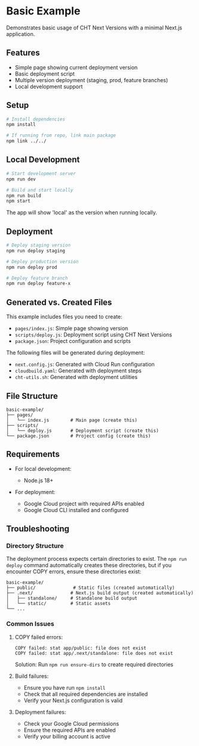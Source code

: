 # Basic Example

Demonstrates basic usage of CHT Next Versions with a minimal Next.js application.

## Features
- Simple page showing current deployment version
- Basic deployment script
- Multiple version deployment (staging, prod, feature branches)
- Local development support

## Setup

```bash
# Install dependencies
npm install

# If running from repo, link main package
npm link ../../
```

## Local Development

```bash
# Start development server
npm run dev

# Build and start locally
npm run build
npm start
```

The app will show 'local' as the version when running locally.

## Deployment

```bash
# Deploy staging version
npm run deploy staging

# Deploy production version
npm run deploy prod

# Deploy feature branch
npm run deploy feature-x
```

## Generated vs. Created Files

This example includes files you need to create:
- `pages/index.js`: Simple page showing version
- `scripts/deploy.js`: Deployment script using CHT Next Versions
- `package.json`: Project configuration and scripts

The following files will be generated during deployment:
- `next.config.js`: Generated with Cloud Run configuration
- `cloudbuild.yaml`: Generated with deployment steps
- `cht-utils.sh`: Generated with deployment utilities

## File Structure
```
basic-example/
├── pages/
│   └── index.js        # Main page (create this)
├── scripts/
│   └── deploy.js       # Deployment script (create this)
└── package.json        # Project config (create this)
```

## Requirements

- For local development:
  - Node.js 18+

- For deployment:
  - Google Cloud project with required APIs enabled
  - Google Cloud CLI installed and configured

## Troubleshooting

### Directory Structure
The deployment process expects certain directories to exist. The `npm run deploy` command automatically creates these directories, but if you encounter COPY errors, ensure these directories exist:

```
basic-example/
├── public/              # Static files (created automatically)
├── .next/              # Next.js build output (created automatically)
│   ├── standalone/     # Standalone build output
│   └── static/         # Static assets
└── ...
```

### Common Issues

1. COPY failed errors:
   ```
   COPY failed: stat app/public: file does not exist
   COPY failed: stat app/.next/standalone: file does not exist
   ```
   Solution: Run `npm run ensure-dirs` to create required directories

2. Build failures:
   - Ensure you have run `npm install`
   - Check that all required dependencies are installed
   - Verify your Next.js configuration is valid

3. Deployment failures:
   - Check your Google Cloud permissions
   - Ensure the required APIs are enabled
   - Verify your billing account is active
